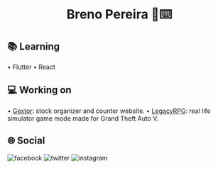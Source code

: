 <h1 align="center">Breno Pereira 👤⌨️</h1>

## 📚 Learning
• Flutter
• React

## 💻 Working on
• [Gextor](https://github.com/brenoeddye/Gextor): stock organizer and counter website.
• [LegacyRPG](): real life simulator game mode made for Grand Theft Auto V.

## 🌐 Social
![facebook](https://img.shields.io/badge/f-facebook-blue) ![twitter](https://img.shields.io/badge/t-twitter-lightblue) ![instagram](https://img.shields.io/badge/i-instagram-pink)

<!--
**brenoeddye/brenoeddye** is a ✨ _special_ ✨ repository because its `README.md` (this file) appears on your GitHub profile.

Here are some ideas to get you started:

- 🔭 I’m currently working on ...
- 🌱 I’m currently learning ...
- 👯 I’m looking to collaborate on ...
- 🤔 I’m looking for help with ...
- 💬 Ask me about ...
- 📫 How to reach me: ...
- 😄 Pronouns: ...
- ⚡ Fun fact: ...
-->
